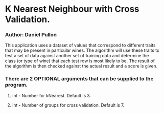 # K Nearest Neighbour with Cross Validation.
### Author: Daniel Pullon

This application uses a dataset of values that correspond to different traits that may be present in particular wines.
The algorithm will use these traits to test a set of data against another set of training data and determine the class (or type of wine) that each test row is most likely to be.
The result of the algorithm is then checked against the actual result and a score is given.

### There are 2 OPTIONAL arguments that can be supplied to the program.

1. int - Number for kNearest. Default is 3.

2. int - Number of groups for cross validation. Default is 7.
